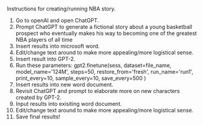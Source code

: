 Instructions for creating/running NBA story. 

1. Go to openAI and open ChatGPT. 
2. Prompt ChatGPT to generate a fictional story about a young basketball prospect who eventually makes his way to becoming one of the greatest NBA players of all time
3. Insert results into microsoft word.
4. Edit/change text around to make more appealing/more logistical sense. 
5. Insert result into GPT-2. 
6. Run these parameters:
gpt2.finetune(sess,
              dataset=file_name,
              model_name='124M',
              steps=50,
              restore_from='fresh',
              run_name='run1',
              print_every=10,
              sample_every=10,
              save_every=500
              )
6. Insert results into new word document. 
7. Revisit ChatGPT and prompt to elaborate more on new characters created by GPT-2.
8. Input results into exisiting word document.
9. Edit/change text around to make more appealing/more logistical sense.
10. Save final results! 

